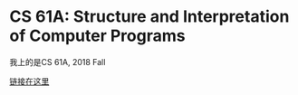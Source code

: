 # CS 61A: Structure and Interpretation of Computer Programs

我上的是CS 61A, 2018 Fall

[链接在这里](https://inst.eecs.berkeley.edu/~cs61a/fa18/)

